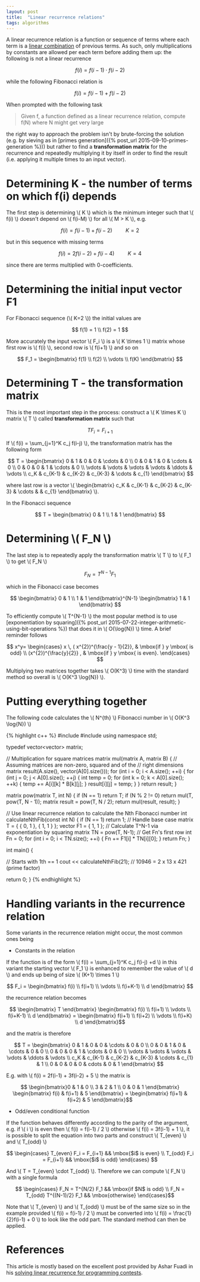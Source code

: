 ```yaml
---
layout: post
title:  "Linear recurrence relations"
tags: algorithms
---
```


A linear recurrence relation is a function or sequence of terms where each term is a [linear combination](https://en.wikipedia.org/wiki/Linear_combination) of previous terms. As such, only multiplications by constants are allowed per each term before adding them up: the following is not a linear recurrence

$$ f(i) = f(i-1) \cdot f(i-2) $$

while the following Fibonacci relation is

$$ f(i) = f(i-1) + f(i-2) $$

When prompted with the following task

> Given f, a function defined as a linear recurrence relation, compute f(N) where N might get very large

the right way to approach the problem isn't by brute-forcing the solution (e.g. by sieving as in [primes generation]({% post_url 2015-09-10-primes-generation %})) but rather to find a **transformation matrix** for the recurrence and repeatedly multiplying it by itself in order to find the result (i.e. applying it multiple times to an input vector).

Determining K - the number of terms on which f(i) depends
======


The first step is determining \\( K \\) which is the minimum integer such that \\( f(i) \\) doesn't depend on \\( f(i-M) \\) for all \\( M > K \\), e.g.

$$ f(i) = f(i-1)+f(i-2) \qquad \mbox{ $K = 2$ }$$

but in this sequence with missing terms

$$ f(i) = 2f(i-2) + f(i-4) \qquad \mbox{ $K=4$ } $$

since there are terms multiplied with 0-coefficients.

Determining the initial input vector F1
======

For Fibonacci sequence (\\( K=2 \\)) the initial values are

$$ f(1) = 1 \\ f(2) = 1 $$

More accurately the input vector \\( F_i \\) is a \\( K \times 1 \\) matrix whose first row is \\( f(i) \\), second row is \\( f(i+1) \\) and so on

$$ F_1 =  \begin{bmatrix} f(1) \\ f(2) \\ \vdots \\ f(K) \end{bmatrix} $$

Determining T - the transformation matrix
======

This is the most important step in the process: construct a \\( K \times K \\) matrix \\( T \\) called **transformation matrix** such that

$$ TF_i = F_{i+1} $$

If \\( f(i) = \sum_{j=1}^K c_j f(i-j) \\), the transformation matrix has the following form

$$ T =  \begin{bmatrix}
        0 & 1 & 0 & 0 & \cdots & 0 \\
        0 & 0 & 1 & 0 & \cdots & 0 \\
        0 & 0 & 0 & 1 & \cdots & 0 \\
        \vdots & \vdots & \vdots & \vdots & \ddots & \vdots \\
        c_K & c_{K-1} & c_{K-2} & c_{K-3} & \cdots & c_{1}
        \end{bmatrix} $$

where last row is a vector \\( \begin{bmatrix} c_K & c_{K-1} & c_{K-2} & c_{K-3} & \cdots & & c_{1} \end{bmatrix} \\).

In the Fibonacci sequence

$$ T = \begin{bmatrix} 0 & 1 \\ 1 & 1 \end{bmatrix} $$

Determining \\( F_N \\)
======

The last step is to repeatedly apply the transformation matrix \\( T \\) to \\( F_1 \\) to get \\( F_N \\)

$$ F_N = T^{N-1} F_1 $$

which in the Fibonacci case becomes

$$ \begin{bmatrix} 0 & 1 \\ 1 & 1 \end{bmatrix}^{N-1} \begin{bmatrix} 1 & 1 \end{bmatrix} $$

To efficiently compute \\( T^{N-1} \\) the most popular method is to use [exponentiation by squaring]({% post_url 2015-07-22-integer-arithmetic-using-bit-operations %}) that does it in \\( O(\log{N}) \\) time. A brief reminder follows

$$
x^y=
    \begin{cases}
                x \, ( x^{2})^{\frac{y - 1}{2}}, & \mbox{if } y \mbox{ is odd} \\
                (x^{2})^{\frac{y}{2}} , & \mbox{if } y \mbox{ is even}.
     \end{cases}
$$

Multiplying two matrices together takes \\( O(K^3) \\) time with the standard method so overall is \\( O(K^3 \log{N}) \\).

Putting everything together
======

The following code calculates the \\( N^{th} \\) Fibonacci number in \\( O(K^3 \log{N}) \\)

{% highlight c++ %}
#include <iostream>
#include <vector>
using namespace std;

typedef vector<vector<int>> matrix;

// Multiplication for square matrices
matrix mul(matrix A, matrix B) {
  // Assuming matrices are non-zero, squared and of the
  // right dimensions
  matrix result(A.size(), vector<int>(A[0].size()));
  for (int i = 0; i < A.size(); ++i) {
    for (int j = 0; j < A[0].size(); ++j) {
      int temp = 0;
      for (int k = 0; k < A[0].size(); ++k) {
        temp += A[i][k] * B[k][j];
      }
      result[i][j] = temp;
    }
  }
  return result;
}

matrix pow(matrix T, int N) {
  if (N == 1)
    return T;
  if (N % 2 != 0)
    return mul(T, pow(T, N - 1));
  matrix result = pow(T, N / 2);
  return mul(result, result);
}

// Use linear recurrence relation to calculate the Nth Fibonacci number
int calculateNthFib(const int N) {
  if (N == 1)
    return 1; // Handle base case
  matrix T = {
    { 0, 1 },
    { 1, 1 }
  };
  vector<int> F1 = { 1, 1 };
  // Calculate T^N-1 via exponentiation by squaring
  matrix TN = pow(T, N-1);
  // Get Fn's first row
  int Fn = 0;
  for (int i = 0; i < TN.size(); ++i) {
    Fn += F1[i] * TN[i][0];
  }
  return Fn;
}

int main() {

  // Starts with 1th == 1
  cout << calculateNthFib(21); // 10946 = 2 x 13 x 421 (prime factor)
  
  return 0;
}
{% endhighlight %}

Handling variants in the recurrence relation
======
Some variants in the recurrence relation might occur, the most common ones being

* Constants in the relation

If the function is of the form \\( f(i) = \sum_{j=1}^K c_j f(i-j) +d \\) in this variant the starting vector \\( F_1 \\) is enhanced to remember the value of \\( d \\) and ends up being of size \\( (K+1) \times 1 \\)

$$ F_i = \begin{bmatrix} f(i) \\ f(i+1) \\ \vdots \\ f(i+K-1) \\ d \end{bmatrix} $$

the recurrence relation becomes

$$ \begin{bmatrix} T \end{bmatrix} \begin{bmatrix} f(i) \\ f(i+1) \\ \vdots \\ f(i+K-1) \\ d \end{bmatrix} = \begin{bmatrix} f(i+1) \\ f(i+2) \\ \vdots \\ f(i+K) \\ d \end{bmatrix}$$

and the matrix is therefore

$$ T =  \begin{bmatrix}
        0 & 1 & 0 & 0 & \cdots & 0 & 0 \\
        0 & 0 & 1 & 0 & \cdots & 0 & 0 \\
        0 & 0 & 0 & 1 & \cdots & 0 & 0 \\
        \vdots & \vdots & \vdots & \vdots & \ddots & \vdots \\
        c_K & c_{K-1} & c_{K-2} & c_{K-3} & \cdots & c_{1} & 1 \\
        0 & 0 & 0 & 0 & cdots & 0 & 1
        \end{bmatrix} $$

E.g. with \\( f(i) = 2f(i-1) + 3f(i-2) + 5 \\) the matrix is

$$ \begin{bmatrix}0 & 1 & 0 \\ 3 & 2 & 1 \\ 0 & 0 & 1 \end{bmatrix}
\begin{bmatrix} f(i) & f(i+1) & 5 \end{bmatrix} = 
\begin{bmatrix} f(i+1) & f(i+2) & 5 \end{bmatrix}$$

* Odd/even conditional function

If the function behaves differently according to the parity of the argument, e.g. if \\( i \\) is even then \\( f(i) = f(i-1) / 2 \\) otherwise \\( f(i) = 3f(i-1) + 1 \\), it is possible to split the equation into two parts and construct \\( T_{even} \\) and \\( T_{odd} \\)

$$ \begin{cases} T_{even} F_i = F_{i+1} && \mbox{$i$ is even} \\
T_{odd} F_i = F_{i+1} && \mbox{$i$ is odd} \end{cases} $$

And \\( T = T_{even} \cdot T_{odd} \\). Therefore we can compute \\( F_N \\) with a single formula

$$ \begin{cases} F_N = T^{N/2} F_1 && \mbox{if $N$ is odd} \\
F_N = T_{odd} T^{(N-1)/2} F_1 && \mbox{otherwise} \end{cases}$$

Note that \\( T_{even} \\) and \\( T_{odd} \\) must be of the same size so in the example provided \\( f(i) = f(i-1) / 2 \\) must be converted into \\( f(i) = \frac{1}{2}f(i-1) + 0 \\) to look like the odd part. The standard method can then be applied.

References
======
This article is mostly based on the excellent post provided by Ashar Fuadi in his [solving linear recurrence for programming contests](http://fusharblog.com/solving-linear-recurrence-for-programming-contest/).